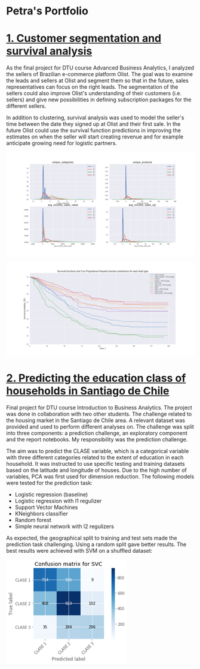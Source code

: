 # Petra's Portfolio

# [1. Customer segmentation and survival analysis](https://github.com/pthuttunen/dtu-advanced-business-analytics-project)
As the final project for DTU course Advanced Business Analytics, I analyzed the sellers of Brazilian e-commerce platform Olist. The goal was to examine the leads and sellers at Olist and segment them so that in the future, sales representatives can focus on the right leads. The segmentation of the sellers could also improve Olist's understanding of their customers (i.e. sellers) and give new possibilities in defining subscription packages for the different sellers.

In addition to clustering, survival analysis was used to model the seller's time between the date they signed up at Olist and their first sale. In the future Olist could use the survival function predictions in improving the estimates on when the seller will start creating revenue and for example anticipate growing need for logistic partners.

![](/images/clusters.png)

![](/images/survival_prediction.png)

# [2. Predicting the education class of households in Santiago de Chile](https://github.com/pthuttunen/dtu-business-analytics-project)
Final project for DTU course Introduction to Business Analytics. The project was done in collaboration with two other students. The challenge related to the housing market in the Santiago de Chile area. A relevant dataset was provided and used to perform different analyses on. The challenge was split into three components: a prediction challenge, an exploratory component and the report notebooks. My responsibility was the prediction challenge.

The aim was to predict the CLASE variable, which is a categorical variable with three different categories related to the extent of education in each household. It was instructed to use specific testing and training datasets based on the latitude and longitude of houses. Due to the high number of variables, PCA was first used for dimension reduction. The following models were tested for the prediction task:
- Logistic regression (baseline)
- Logistic regression with l1 regulizer
- Support Vector Machines
- KNeighbors classifier
- Random forest
- Simple neural network with l2 regulizers

As expected, the geographical split to training and test sets made the prediction task challenging. Using a random split gave better results. The best results were achieved with SVM on a shuffled dataset:

![](/images/SVC-confusion-matrix.png)
